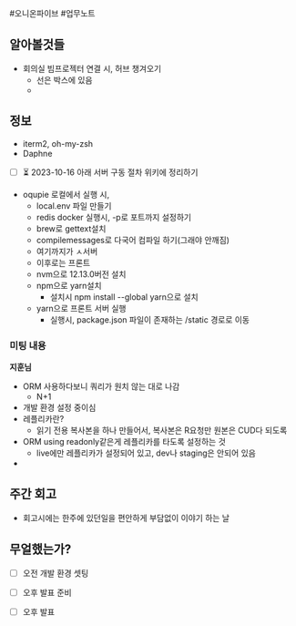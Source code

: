 #오니온파이브 #업무노트


## 알아볼것들

- 회의실 빔프로젝터 연결 시, 허브 챙겨오기
	- 선은 박스에 있음
	- 

## 정보

- iterm2, oh-my-zsh
- Daphne
- [ ] ⏳ 2023-10-16 아래 서버 구동 절차 위키에 정리하기
- oqupie 로컬에서 실행 시,
	- local.env 파일 만들기
	- redis docker 실행시, -p로 포트까지 설정하기
	- brew로 gettext설치
	- compilemessages로 다국어 컴파일 하기(그래야 안깨짐)
	- 여기까지가 ㅅ서버
	- 이후로는 프론트
	- nvm으로 12.13.0버전 설치
	- npm으로 yarn설치
		- 설치시 npm install --global yarn으로 설치
	- yarn으로 프론트 서버 실행
		- 실행시, package.json 파일이 존재하는 /static 경로로 이동


### 미팅 내용

**지훈님**
- ORM 사용하다보니 쿼리가 원치 않는 대로 나감
	- N+1
- 개발 환경 설정 중이심
- 레플리카란?
	- 읽기 전용 복사본을 하나 만들어서, 복사본은 R요청만 원본은 CUD다 되도록
- ORM using readonly같은게 레플리카를 타도록 설정하는 것
	- live에만 레플리카가 설정되어 있고, dev나 staging은 안되어 있음
- 


## 주간 회고
- 회고시에는 한주에 있던일을 편안하게 부담없이 이야기 하는 날


## 무얼했는가?

- [ ] 오전 개발 환경 셋팅
- [ ] 오후 발표 준비
- [ ] 오후 발표



